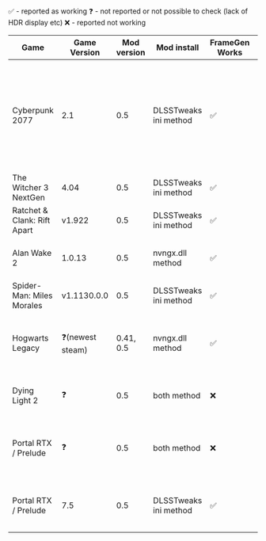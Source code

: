 ✅ - reported as working
❓ - not reported or not possible to check (lack of HDR display etc)
❌ - reported not working

| Game                        | Game Version | Mod version | Mod install | FrameGen Works | Ingame HDR | Other issues                                           |
|-----------------------------|---------|-------------|-------------|-------|------------|----------------------------------------------------------------------|
| Cyberpunk 2077              | 2.1     | 0.5         | DLSSTweaks ini method  | ✅     | ✅          | Ghosting/artifact line at the bottem of the screen when driving fast, reported no ghosting when using no upscale/FSR2 upscale instead of DLSS |
| The Witcher 3 NextGen       | 4.04    | 0.5         | DLSSTweaks ini method  | ✅     | ✅          | Looks like no issues                                   |
| Ratchet & Clank: Rift Apart | v1.922  | 0.5         | DLSSTweaks ini method  | ✅     | ✅          | Garbled UI even without any upscale enabled            |
| Alan Wake 2                 | 1.0.13  | 0.5         | nvngx.dll method       | ✅     | ✅          | Ghosting around player character in DLSS upscale mode  |
| Spider-Man: Miles Morales   | v1.1130.0.0  | 0.5         | DLSSTweaks ini method       | ✅     | ❓ | Looks like no issues                          |
| Hogwarts Legacy             | ❓(newest steam)  | 0.41, 0.5     | nvngx.dll method     | ✅     | ❓ | No UI artifacts, can not use DLSS Sharpening with FG, causes game crash  |
| Dying Light 2             | ❓  | 0.5     | both method     | ❌     | ❓ | both install methods reported not working   |
| Portal RTX / Prelude             | ❓  | 0.5     | both method     | ❌     | ❓ | both install methods reported not working, no FG available or crashing   |
| Portal RTX / Prelude             | 7.5  | 0.5     | DLSSTweaks ini method     | ✅     | ✅ | User had to rename nvngx.dll to dxgi.dll to make it work   |
